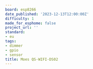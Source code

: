 ```yaml
---
board: esp8266
date_published: '2023-12-13T12:00:00Z'
difficulty: 1
made_for_esphome: false
project_url: ''
standard:
- eu
tags:
- dimmer
- gpio
- sensor
title: Moes QS-WIFI-DS02
---
```


